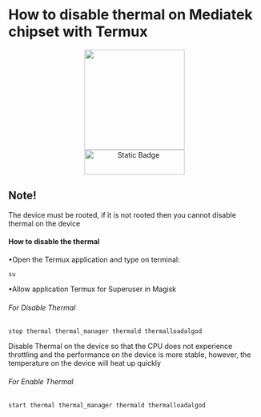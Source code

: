 # How to disable thermal on Mediatek chipset with Termux
<div align="center">
  <img src="https://telegra.ph/file/48fa03b640a63e3012ef4.png" width="200" height="200">
  <br>
<img alt="Static Badge" src="https://img.shields.io/badge/MAGISK-%2300AF9C?style=for-the-badge&logo=Magisk&labelColor=black" width="200" height="50">

</div>

## Note!
The device must be rooted, if it is not rooted then you cannot disable thermal on the device

#### How to disable the thermal
•Open the Termux application and type on terminal:

`su`

•Allow application Termux for Superuser in Magisk

###### For Disable Thermal

`stop thermal thermal_manager thermald thermalloadalgod`

Disable Thermal on the device so that the CPU does not experience throttling and the performance on the device is more stable, however, the temperature on the device will heat up quickly


###### For Enable Thermal

`start thermal thermal_manager thermald thermalloadalgod`


